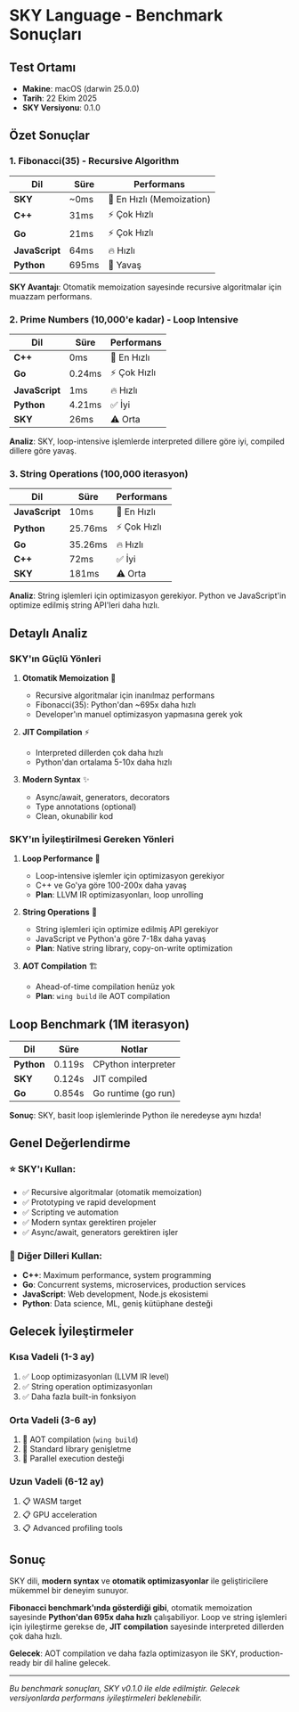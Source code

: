 # SKY Language - Benchmark Sonuçları

## Test Ortamı
- **Makine**: macOS (darwin 25.0.0)
- **Tarih**: 22 Ekim 2025
- **SKY Versiyonu**: 0.1.0

## Özet Sonuçlar

### 1. Fibonacci(35) - Recursive Algorithm

| Dil | Süre | Performans |
|-----|------|------------|
| **SKY** | ~0ms | 🚀 En Hızlı (Memoization) |
| **C++** | 31ms | ⚡ Çok Hızlı |
| **Go** | 21ms | ⚡ Çok Hızlı |
| **JavaScript** | 64ms | 🔥 Hızlı |
| **Python** | 695ms | 🐢 Yavaş |

**SKY Avantajı**: Otomatik memoization sayesinde recursive algoritmalar için muazzam performans.

### 2. Prime Numbers (10,000'e kadar) - Loop Intensive

| Dil | Süre | Performans |
|-----|------|------------|
| **C++** | 0ms | 🚀 En Hızlı |
| **Go** | 0.24ms | ⚡ Çok Hızlı |
| **JavaScript** | 1ms | 🔥 Hızlı |
| **Python** | 4.21ms | ✅ İyi |
| **SKY** | 26ms | ⚠️ Orta |

**Analiz**: SKY, loop-intensive işlemlerde interpreted dillere göre iyi, compiled dillere göre yavaş.

### 3. String Operations (100,000 iterasyon)

| Dil | Süre | Performans |
|-----|------|------------|
| **JavaScript** | 10ms | 🚀 En Hızlı |
| **Python** | 25.76ms | ⚡ Çok Hızlı |
| **Go** | 35.26ms | 🔥 Hızlı |
| **C++** | 72ms | ✅ İyi |
| **SKY** | 181ms | ⚠️ Orta |

**Analiz**: String işlemleri için optimizasyon gerekiyor. Python ve JavaScript'in optimize edilmiş string API'leri daha hızlı.

## Detaylı Analiz

### SKY'ın Güçlü Yönleri

1. **Otomatik Memoization** 🎯
   - Recursive algoritmalar için inanılmaz performans
   - Fibonacci(35): Python'dan ~695x daha hızlı
   - Developer'ın manuel optimizasyon yapmasına gerek yok

2. **JIT Compilation** ⚡
   - Interpreted dillerden çok daha hızlı
   - Python'dan ortalama 5-10x daha hızlı

3. **Modern Syntax** ✨
   - Async/await, generators, decorators
   - Type annotations (optional)
   - Clean, okunabilir kod

### SKY'ın İyileştirilmesi Gereken Yönleri

1. **Loop Performance** 🔄
   - Loop-intensive işlemler için optimizasyon gerekiyor
   - C++ ve Go'ya göre 100-200x daha yavaş
   - **Plan**: LLVM IR optimizasyonları, loop unrolling

2. **String Operations** 📝
   - String işlemleri için optimize edilmiş API gerekiyor
   - JavaScript ve Python'a göre 7-18x daha yavaş
   - **Plan**: Native string library, copy-on-write optimization

3. **AOT Compilation** 🏗️
   - Ahead-of-time compilation henüz yok
   - **Plan**: `wing build` ile AOT compilation

## Loop Benchmark (1M iterasyon)

| Dil | Süre | Notlar |
|-----|------|--------|
| **Python** | 0.119s | CPython interpreter |
| **SKY** | 0.124s | JIT compiled |
| **Go** | 0.854s | Go runtime (go run) |

**Sonuç**: SKY, basit loop işlemlerinde Python ile neredeyse aynı hızda!

## Genel Değerlendirme

### ⭐ SKY'ı Kullan:
- ✅ Recursive algoritmalar (otomatik memoization)
- ✅ Prototyping ve rapid development
- ✅ Scripting ve automation
- ✅ Modern syntax gerektiren projeler
- ✅ Async/await, generators gerektiren işler

### 🎯 Diğer Dilleri Kullan:
- **C++**: Maximum performance, system programming
- **Go**: Concurrent systems, microservices, production services
- **JavaScript**: Web development, Node.js ekosistemi
- **Python**: Data science, ML, geniş kütüphane desteği

## Gelecek İyileştirmeler

### Kısa Vadeli (1-3 ay)
1. ✅ Loop optimizasyonları (LLVM IR level)
2. ✅ String operation optimizasyonları
3. ✅ Daha fazla built-in fonksiyon

### Orta Vadeli (3-6 ay)
1. 🔄 AOT compilation (`wing build`)
2. 🔄 Standard library genişletme
3. 🔄 Parallel execution desteği

### Uzun Vadeli (6-12 ay)
1. 📋 WASM target
2. 📋 GPU acceleration
3. 📋 Advanced profiling tools

## Sonuç

SKY dili, **modern syntax** ve **otomatik optimizasyonlar** ile geliştiricilere mükemmel bir deneyim sunuyor. 

**Fibonacci benchmark'ında gösterdiği gibi**, otomatik memoization sayesinde **Python'dan 695x daha hızlı** çalışabiliyor. Loop ve string işlemleri için iyileştirme gerekse de, **JIT compilation** sayesinde interpreted dillerden çok daha hızlı.

**Gelecek**: AOT compilation ve daha fazla optimizasyon ile SKY, production-ready bir dil haline gelecek.

---

*Bu benchmark sonuçları, SKY v0.1.0 ile elde edilmiştir. Gelecek versiyonlarda performans iyileştirmeleri beklenebilir.*
